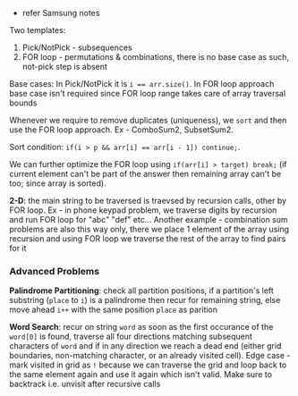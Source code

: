 - refer Samsung notes

Two templates:
1. Pick/NotPick - subsequences
2. FOR loop - permutations & combinations, there is no base case as such, not-pick step is absent

Base cases: In Pick/NotPick it is `i == arr.size()`. In FOR loop approach base case isn't required since FOR loop range takes care of array traversal bounds

Whenever we require to remove duplicates (uniqueness), we `sort` and then use the FOR loop approach. Ex - ComboSum2, SubsetSum2. 

Sort condition: `if(i > p && arr[i] == arr[i - 1]) continue;`. 

We can further optimize the FOR loop using `if(arr[i] > target) break;` (if current element can't be part of the answer then remaining array can't be too; since array is sorted).

**2-D**: the main string to be traversed is traevsed by recursion calls, other by FOR loop. Ex - in phone keypad problem, we traverse digits by recursion and run FOR loop for "abc" "def" etc... Another example - combination sum problems are also this way only, there we place 1 element of the array using recursion and using FOR loop we traverse the rest of the array to find pairs for it

### Advanced Problems
**Palindrome Partitioning**: check all partition positions, if a partition's left substring (`place` to `i`) is a palindrome then recur for remaining string, else move ahead `i++` with the same position `place` as parition

**Word Search**: recur on string `word` as soon as the first occurance of the `word[0]` is found, traverse all four directions matching subsequent characters of `word` and if in any direction we reach a dead end (either grid boundaries, non-matching character, or an already visited cell). Edge case - mark visited in grid as `!` because we can traverse the grid and loop back to the same element again and use it again which isn't valid. Make sure to backtrack i.e. unvisit after recursive calls
